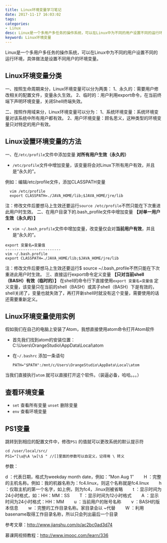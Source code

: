 ```yaml
---
title: Linux环境变量学习笔记
date: 2017-11-17 16:03:02
tags: 
categories:
- Linux
desc: Linux是一个多用户多任务的操作系统，可以在Linux中为不同的用户设置不同的运行环境，具体做法是设置不同用户的环境变量。
keyword: Linux环境变量
---
```


Linux是一个多用户多任务的操作系统，可以在Linux中为不同的用户设置不同的运行环境，具体做法是设置不同用户的环境变量。

## Linux环境变量分类

一、按照生命周期来分，Linux环境变量可以分为两类：
​	1、永久的：需要用户修改相关的配置文件，变量永久生效。
​	2、临时的：用户利用export命令，在当前终端下声明环境变量，关闭Shell终端失效。

二、按照作用域来分，Linux环境变量可以分为：
​	1、系统环境变量：系统环境变量对该系统中所有用户都有效。
​	2、用户环境变量：顾名思义，这种类型的环境变量只对特定的用户有效。<!--more-->

## Linux设置环境变量的方法

一、在`/etc/profile`文件中添加变量 **对所有用户生效（永久的）**

- `/etc/profile`文件中增加变量，该变量将会对Linux下所有用户有效，并且是“永久的”。

例如：编辑/etc/profile文件，添加CLASSPATH变量

```
  vim /etc/profile    
  export CLASSPATH=./JAVA_HOME/lib;$JAVA_HOME/jre/lib
```

注：修改文件后要想马上生效还要运行`source /etc/profile`不然只能在下次重进此用户时生效。
二、在用户目录下的.bash_profile文件中增加变量 **【对单一用户生效（永久的）】**

- `vim ~/.bash_profile`文件中增加变量，改变量仅会对**当前用户有效**，并且是“永久的”。

```
export 变量名=变量值
-------------------------
vim ~/.bash.profile
export CLASSPATH=./JAVA_HOME/lib;$JAVA_HOME/jre/lib
```

注：修改文件后要想马上生效还要运行$ source ~/.bash_profile不然只能在下次重进此用户时生效。
三、直接运行export命令定义变量 **【只对当前shell（BASH）有效（临时的）】**
在shell的命令行下直接使用`export 变量名=变量值`
定义变量，该变量只在当前的shell（BASH）或其子shell（BASH）下是有效的，shell关闭了，变量也就失效了，再打开新shell时就没有这个变量，需要使用的话还需要重新定义。

## Linux环境变量使用实例

假如我们在自己的电脑上安装了Atom，我想直接使用atom命令打开Atom软件

- 首先我们找到atom的安装位置：C:\Users\OrangeStudio\AppData\Local\atom

- 在`~/.bashrc` 添加一条语句

  ```
  PATH="$PATH":/mnt/c/Users\OrangeStudio\AppData\Local\atom
  ```

当我们直接执行`atom` 就可以直接打开这个软件。（装逼必备，哈哈。。。）

## 查看环境变量

- `set` 查看所有变量  `unset`  删除变量
- `env`  查看环境变量  

## PS1变量

跳转到到相应的配置文件中，修改`PS1` 的值就可以更改系统的默认提示符

```
cd /user/local/src/
PS1="[\u@\A \w]\$ " //[]里面的参数可以自定义，记得用 \ 转义
```

参数：

d ：代表日期，格式为weekday month date，例如：”Mon Aug 1″
　　H ：完整的主机名称。例如：我的机器名称为：fc4.linux，则这个名称就是fc4.linux
　　h ：仅取主机的第一个名字，如上例，则为fc4，.linux则被省略
　　t ：显示时间为24小时格式，如：HH：MM：SS
　　T ：显示时间为12小时格式
　　A ：显示时间为24小时格式：HH：MM
　　u ：当前用户的账号名称
　　v ：BASH的版本信息
　　w ：完整的工作目录名称。家目录会以 ~代替
　　W ：利用basename取得工作目录名称，所以只会列出最后一个目录

参考文章：http://www.jianshu.com/p/ac2bc0ad3d74

慕课网视频教程：http://www.imooc.com/learn/336